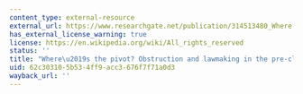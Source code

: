 ```yaml
---
content_type: external-resource
external_url: https://www.researchgate.net/publication/314513480_Where's_the_Pivot_Obstruction_and_Lawmaking_in_the_Pre-Cloture_Senate
has_external_license_warning: true
license: https://en.wikipedia.org/wiki/All_rights_reserved
status: ''
title: "Where\u2019s the pivot? Obstruction and lawmaking in the pre-cloture Senate"
uid: 62c30310-5b53-4ff9-acc3-676f7f71a0d3
wayback_url: ''
---
```

